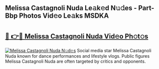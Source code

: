 ## Melissa Castagnoli Nuda Le𝚊k𝚎d N𝚞𝚍es - Part-Bbp Photos Vid𝚎o Le𝚊ks MSDKA

# <h2><a href="http://fbepmxg.evod.top/?m=Melissa+Castagnoli+Nuda">🔗 👉🔴 Melissa Castagnoli Nuda Vid𝚎o Ph𝚘t𝚘s</a></h2>

[![Melissa Castagnoli Nuda N𝚞d𝚎s](https://i.imgur.com/8V9OHl7.gif)](http://fbepmxg.evod.top/?m=Melissa+Castagnoli+Nuda)
Social media star Melissa Castagnoli Nuda known for dance performances and lifestyle vlogs. Public figures Melissa Castagnoli Nuda are often targeted by critics and opponents. 
